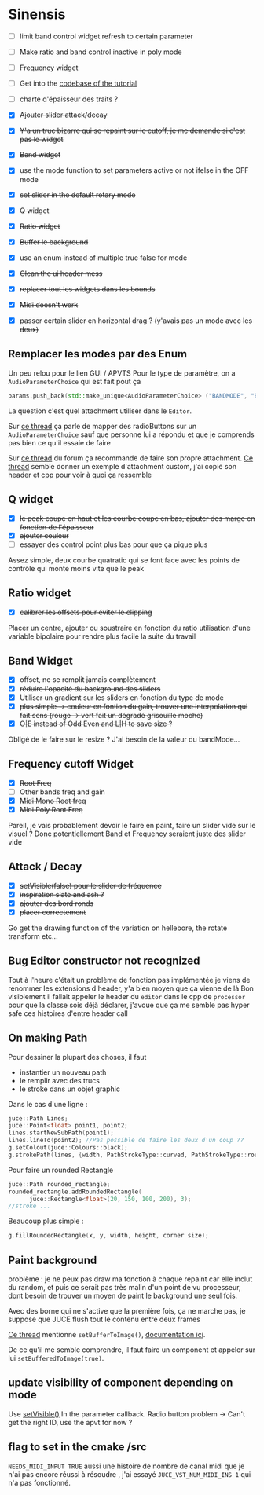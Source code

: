 # Sinensis

-   [ ] limit band control widget refresh to certain parameter
-   [ ] Make ratio and band control inactive in poly mode

-   [ ] Frequency widget
-   [ ] Get into the [codebase of the tutorial](https://github.com/matkatmusic/SimpleEQ/tree/master/Source)
-   [ ] charte d'épaisseur des traits ?

-   [x] ~~Ajouter slider attack/decay~~
-   [x] ~~Y'a un truc bizarre qui se repaint sur le cutoff, je me demande si c'est pas le widget~~
-   [x] ~~Band widget~~
-   [x] use the mode function to set parameters active or not ifelse in the OFF mode
-   [x] ~~set slider in the default rotary mode~~
-   [x] ~~Q widget~~
-   [x] ~~Ratio widget~~
-   [x] ~~Buffer le background~~
-   [x] ~~use an enum instead of multiple true false for mode~~
-   [x] ~~Clean the ui header mess~~
-   [x] ~~replacer tout les widgets dans les bounds~~
-   [x] ~~Midi doesn't work~~
-   [x] ~~passer certain slider en horizontal drag ? (y'avais pas un mode avec les deux)~~

## Remplacer les modes par des Enum

Un peu relou pour le lien GUI / APVTS
Pour le type de paramètre, on a `AudioParameterChoice` qui est fait pout ça

```cpp
params.push_back(std::make_unique<AudioParameterChoice> ("BANDMODE", "Band Mode", StringArray { "Low / High", "Odd / Even", "Peak" }, 0));
```

La question c'est quel attachment utiliser dans le `Editor`.

Sur [ce thread](https://forum.juce.com/t/mapping-a-audioparameterchoice-to-a-radio-button-group-sensecheck/18760) ça parle de mapper des radioButtons sur un `AudioParameterChoice` sauf que personne lui a répondu et que je comprends pas bien ce qu'il essaie de faire

Sur [ce thread](https://forum.juce.com/t/combobox-and-audioparameterchoice/31332) du forum ça recommande de faire son propre attachment.
[Ce thread](https://forum.juce.com/t/how-to-implement-radio-buttons-with-parameterattachment-right/44747/3) semble donner un exemple d'attachment custom, j'ai copié son header et cpp pour voir à quoi ça ressemble

## Q widget

-   [x] ~~le peak coupe en haut et les courbe coupe en bas, ajouter des marge en fonction de l'épaisseur~~
-   [x] ~~ajouter couleur~~
-   [ ] essayer des control point plus bas pour que ça pique plus

Assez simple, deux courbe quatratic qui se font face avec les points de contrôle qui monte moins vite que le peak

## Ratio widget

-   [x] ~~calibrer les offsets pour éviter le clipping~~

Placer un centre, ajouter ou soustraire en fonction du ratio
utilisation d'une variable bipolaire pour rendre plus facile la suite du travail

## Band Widget

-   [x] ~~offset, ne se remplit jamais complètement~~
-   [x] ~~réduire l'opacité du background des sliders~~
-   [x] ~~Utiliser un gradient sur les sliders en fonction du type de mode~~
-   [x] ~~plus simple -> couleur en fontion du gain, trouver une interpolation qui fait sens (rouge -> vert fait un dégradé grisouille moche)~~
-   [x] ~~O|E instead of Odd Even and L|H to save size ?~~

Obligé de le faire sur le resize ? J'ai besoin de la valeur du bandMode...

## Frequency cutoff Widget

-   [x] ~~Root Freq~~
-   [ ] Other bands freq and gain
-   [x] ~~Midi Mono Root freq~~
-   [x] ~~Midi Poly Root Freq~~

Pareil, je vais probablement devoir le faire en paint, faire un slider vide sur le visuel ?
Donc potentiellement Band et Frequency seraient juste des slider vide

## Attack / Decay

-   [x] ~~setVisible(false) pour le slider de fréquence~~
-   [x] ~~inspiration slate and ash ?~~
-   [x] ~~ajouter des bord ronds~~
-   [x] ~~placer correctement~~

Go get the drawing function of the variation on hellebore, the rotate transform etc...

## Bug Editor constructor not recognized

Tout à l'heure c'était un problème de fonction pas implémentée
je viens de renommer les extensions d'header, y'a bien moyen que ça vienne de là
Bon visiblement il fallait appeler le header du `editor` dans le cpp de `processor` pour que la classe sois déjà déclarer, j'avoue que ça me semble pas hyper safe ces histoires d'entre header call

## On making Path

Pour dessiner la plupart des choses, il faut

-   instantier un nouveau path
-   le remplir avec des trucs
-   le stroke dans un objet graphic

Dans le cas d'une ligne :

```cpp
juce::Path Lines;
juce::Point<float> point1, point2;
lines.startNewSubPath(point1);
lines.lineTo(point2); //Pas possible de faire les deux d'un coup ??
g.setColout(juce::Colours::black);
g.strokePath(lines, {width, PathStrokeType::curved, PathStrokeType::rounded});
```

Pour faire un rounded Rectangle

```cpp
juce::Path rounded_rectangle;
rounded_rectangle.addRoundedRectangle(
      juce::Rectangle<float>(20, 150, 100, 200), 3);
//stroke ...
```

Beaucoup plus simple :

```cpp
g.fillRoundedRectangle(x, y, width, height, corner size);
```

## Paint background

problème : je ne peux pas draw ma fonction à chaque repaint car elle inclut du random, et puis ce serait pas très malin d'un point de vu processeur, dont besoin de trouver un moyen de paint le background une seul fois.

Avec des borne qui ne s'active que la première fois, ça ne marche pas, je suppose que JUCE flush tout le contenu entre deux frames

[Ce thread](https://forum.juce.com/t/ive-asked-this-before-but-nobody-seemed-to-know-the-answer-i-have-a-component-that-draws-a-vertical-line-playhead-but-it-calls-repaint-on-the-parent-i-just-want-to-draw-the-line/31913/2) mentionne `setBufferToImage()`, [documentation ici](https://docs.juce.com/develop/classComponent.html#af19bbc2186e3297ddd55c328e46c014b).

De ce qu'il me semble comprendre, il faut faire un component et appeler sur lui `setBufferedToImage(true)`.

## update visibility of component depending on mode

Use [setVisible()](https://docs.juce.com/develop/classComponent.html#ac8483af6fe4dc3254e7176df0d8e9f7a)
In the parameter callback.
Radio button problem -> Can't get the right ID, use the apvt for now ?

## flag to set in the cmake /src

`NEEDS_MIDI_INPUT TRUE` aussi une histoire de nombre de canal midi que je n'ai pas encore réussi à résoudre , j'ai essayé `JUCE_VST_NUM_MIDI_INS 1` qui n'a pas fonctionné.
